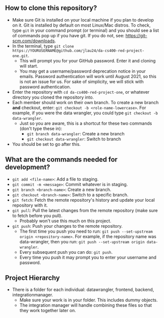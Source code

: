  ## How to clone this repository? ##
* Make sure Git is installed on your local machine if you plan to develop on it. Git is installed by default on most Linux/Mac distros. To check, type `git` in your command prompt (or terminal) and you should see a list of commands pop up if you have git. If you do not, see: https://git-scm.com/downloads.
* In the terminal, type `git clone https://YOURUSERNAME@github.com/jlau24/da-cs400-red-project-one.git`.
  * This will prompt you for your GitHub password. Enter it and cloning will start.
  * You may get a username/password deprecation notice in your emails. Password authentication will work until August 2021, so this is not an issue for us. For sake of simplicity, we will stick with password authentication.
* Enter the repository with `cd da-cs400-red-project-one`, or whatever directory you cloned the repository into. 
* Each member should work on their own branch. To create a new branch **and** checkout, enter: `git checkout -b <role-name-lowercase>`. For example, if you were the data wrangler, you could type `git checkout -b data-wrangler`.
  * Just so you are aware, this is a shortcut for these two commands (don't type these in):
    * `git branch data-wrangler`: Create a new branch
    * `git checkout data-wrangler`: Switch to branch
* You should be set to go after this.

## What  are the commands needed for development? ##
* `git add <file-name>`: Add a file to staging.
* `git commit -m <message>`: Commit whatever is in staging.
* `git branch <branch-name>`: Create a new branch.
* `git checkout <branch-name>`: Switch to a specific branch.
* `git fetch`: Fetch the remote repository's history and update your local repository with it.
* `git pull`: Pull the latest changes from the remote repository (make sure to fetch before you pull).
  * Probably won't use this much on this project.
* `git push`: Push your changes to the remote repository.
  * The first time you push you need to run: `git push --set-upstream origin <repository-name>`. For example, if the repository name was data-wrangler, then you run: `git push --set-upstream origin data-wrangler`.
  * Every subsequent push you can do: `git push`.
  * Every time you push it may prompt you to enter your username and password.
  
## Project Hierarchy ##
* There is a folder for each individual: datawrangler, frontend, backend, integrationmanager.
  * Make sure your work is in your folder. This includes dummy objects.
  * The integration manager will handle combining these files so that they work together later on.
